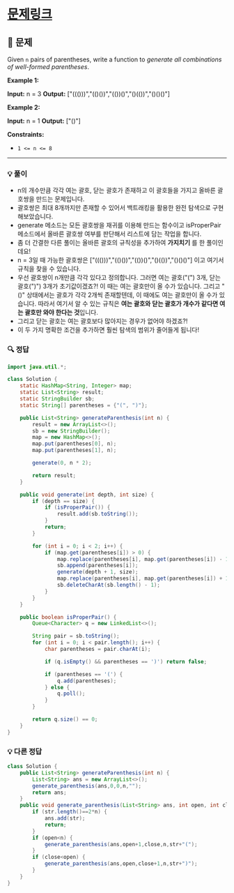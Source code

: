 # [문제링크](https://leetcode.com/problems/generate-parentheses/)

## 📝 문제

Given `n` pairs of parentheses, write a function to _generate all combinations of well-formed parentheses_.

**Example 1:**

**Input:** n = 3
**Output:** ["((()))","(()())","(())()","()(())","()()()"]

**Example 2:**

**Input:** n = 1
**Output:** ["()"]

**Constraints:**

- `1 <= n <= 8`

---

### 💡 풀이

- n의 개수만큼 각각 여는 괄호, 닫는 괄호가 존재하고 이 괄호들을 가지고 올바른 괄호쌍을 만드는 문제입니다.
- 괄호쌍은 최대 8개까지만 존재할 수 있어서 백트래킹을 활용한 완전 탐색으로 구현해보았습니다.
- generate 메소드는 모든 괄호쌍을 재귀를 이용해 만드는 함수이고 isProperPair 메소드에서 올바른 괄호쌍 여부를 판단해서 리스트에 담는 작업을 합니다.
- 좀 더 간결한 다른 풀이는 올바른 괄호의 규칙성을 추가하여 **가지치기** 를 한 풀이인데요!
- n = 3일 때 가능한 괄호쌍은 \["((()))","(()())","(())()","()(())","()()()"\] 이고 여기서 규칙을 찾을 수 있습니다.
- 우선 괄호쌍이 n개만큼 각각 있다고 정의합니다. 그러면 여는 괄호("(") 3개, 닫는 괄호(")") 3개가 초기값이겠죠?! 이 때는 여는 괄호만이 올 수가 있습니다. 그리고 "()" 상태에서는 괄호가 각각 2개씩 존재할텐데, 이 때에도 여는 괄호만이 올 수가 있습니다. 따라서 여기서 알 수 있는 규칙은 **여는 괄호와 닫는 괄호가 개수가 같다면 여는 괄호만 와야 한다는 것**입니다.
- 그리고 닫는 괄호는 여는 괄호보다 많아지는 경우가 없어야 하겠죠?!
- 이 두 가지 명확한 조건을 추가하면 훨씬 탐색의 범위가 줄어들게 됩니다!

### 🔍 정답

```java
import java.util.*;

class Solution {
    static HashMap<String, Integer> map;
    static List<String> result;
    static StringBuilder sb;
    static String[] parentheses = {"(", ")"};

    public List<String> generateParenthesis(int n) {
        result = new ArrayList<>();
        sb = new StringBuilder();
        map = new HashMap<>();
        map.put(parentheses[0], n);
        map.put(parentheses[1], n);

        generate(0, n * 2);

        return result;
    }

    public void generate(int depth, int size) {
        if (depth == size) {
            if (isProperPair()) {
                result.add(sb.toString());
            }
            return;
        }

        for (int i = 0; i < 2; i++) {
            if (map.get(parentheses[i]) > 0) {
                map.replace(parentheses[i], map.get(parentheses[i]) - 1);
                sb.append(parentheses[i]);
                generate(depth + 1, size);
                map.replace(parentheses[i], map.get(parentheses[i]) + 1);
                sb.deleteCharAt(sb.length() - 1);
            }
        }
    }

    public boolean isProperPair() {
        Queue<Character> q = new LinkedList<>();

        String pair = sb.toString();
        for (int i = 0; i < pair.length(); i++) {
            char parentheses = pair.charAt(i);

            if (q.isEmpty() && parentheses == ')') return false;

            if (parentheses == '(') {
                q.add(parentheses);
            } else {
                q.poll();
            }
        }

        return q.size() == 0;
    }
}
```


### 💡 다른 정답

```java
class Solution {
    public List<String> generateParenthesis(int n) {
        List<String> ans = new ArrayList<>();
        generate_parenthesis(ans,0,0,n,"");
        return ans;
    }
    public void generate_parenthesis(List<String> ans, int open, int close, int n, String str) {
        if (str.length()==2*n) {
            ans.add(str);
            return;
        }
        if (open<n) {
            generate_parenthesis(ans,open+1,close,n,str+"(");
        }
        if (close<open) {
            generate_parenthesis(ans,open,close+1,n,str+")");
        }
    }
}
```